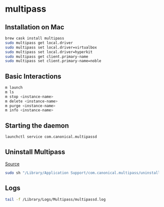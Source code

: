 # multipass

## Installation on Mac

```bash
brew cask install multipass
sudo multipass get local.driver
sudo multipass set local.driver=virtualbox
sudo multipass set local.driver=hyperkit
sudo multipass get client.primary-name
sudo multipass set client.primary-name=noble
```

## Basic Interactions

```bash
m launch
m ls
m stop <instance-name>
m delete <instance-name>
m purge <instance-name>
m info <instance-name>
```

## Starting the daemon

```bash
launchctl service com.canonical.multipassd
```

## Uninstall Multipass

[Source](https://github.com/canonical/multipass/issues/2265)

```bash
sudo sh "/Library/Application Support/com.canonical.multipass/uninstall.sh"
```

## Logs

```bash
tail -f /Library/Logs/Multipass/multipassd.log
```
